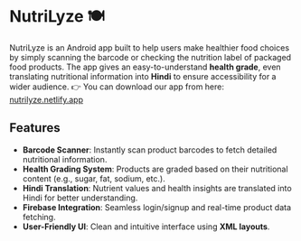 # NutriLyze 🍽️

NutriLyze is an Android app built to help users make healthier food choices by simply scanning the barcode or checking the nutrition label of packaged food products. The app gives an easy-to-understand **health grade**, even translating nutritional information into **Hindi** to ensure accessibility for a wider audience.
👉 You can download our app from here: [nutrilyze.netlify.app](https://nutrilyze.netlify.app/)


##  Features

-  **Barcode Scanner**: Instantly scan product barcodes to fetch detailed nutritional information.
-  **Health Grading System**: Products are graded based on their nutritional content (e.g., sugar, fat, sodium, etc.).
-  **Hindi Translation**: Nutrient values and health insights are translated into Hindi for better understanding.
-  **Firebase Integration**: Seamless login/signup and real-time product data fetching.
-  **User-Friendly UI**: Clean and intuitive interface using **XML layouts**.
